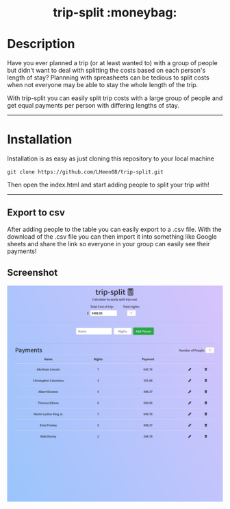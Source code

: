 <h1 align="center">
trip-split  :moneybag:
</h1>

# Description
Have you ever planned a trip (or at least wanted to) with a group of people but didn't want to deal with splitting the costs based on each person's length of stay? Plannning with spreasheets can be tedious to split costs when not everyone may be able to stay the whole length of the trip.

With trip-split you can easily split trip costs with a large group of people and get equal payments per person with differing lengths of stay.

<hr>

# Installation
Installation is as easy as just cloning this repository to your local machine
```
git clone https://github.com/LHeen08/trip-split.git
```
Then open the index.html and start adding people to split your trip with!

<hr>

## Export to csv
After adding people to the table you can easily export to a .csv file. With the download of the .csv file you can then import it into something like Google sheets and share the link so everyone in your group can easily see their payments!

## Screenshot

![Screenshot](screenshot.png?raw=true)
